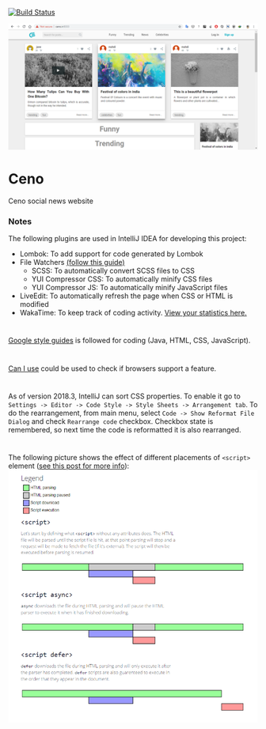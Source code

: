 [![Build Status](https://travis-ci.org/mahozad/ceno.svg?branch=master)](https://travis-ci.org/mahozad/ceno)

![Screenshot](docs/screenshot.png)

# Ceno 
Ceno social news website

### Notes

The following plugins are used in IntelliJ IDEA for developing this project:
- Lombok: To add support for code generated by Lombok
- File Watchers [(follow this guide)](https://www.jetbrains.com/help/idea/compressing-css.html)
  - SCSS: To automatically convert SCSS files to CSS
  - YUI Compressor CSS: To automatically minify CSS files
  - YUI Compressor JS: To automatically minify JavaScript files
- LiveEdit: To automatically refresh the page when CSS or HTML is modified
- WakaTime: To keep track of coding activity. [View your statistics here.](https://wakatime.com/dashboard)

#

[Google style guides](https://google.github.io/styleguide/) is followed for coding (Java, HTML, CSS, JavaScript).

#

[Can I use](https://caniuse.com/) could be used to check if browsers support a feature. 

#

As of version 2018.3, IntelliJ can sort CSS properties.
To enable it go to `Settings -> Editor -> Code Style -> Style Sheets -> Arrangement tab`.
To do the rearrangement, from main menu, select `Code -> Show Reformat File Dialog` and check `Rearrange code` checkbox.
Checkbox state is remembered, so next time the code is reformatted it is also rearranged.

#

The following picture shows the effect of different placements of `<script>` element ([see this post for more info](https://stackoverflow.com/a/24070373)):
![`<script>` element placement](docs/script-element-placement.png)
